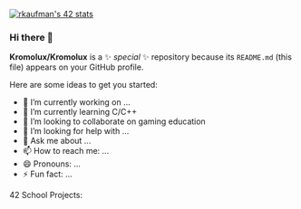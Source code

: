 [![rkaufman's 42 stats](https://badge42.vercel.app/api/v2/cl2r6b3yn005909mln989e21s/stats?cursusId=21&coalitionId=undefined)](https://github.com/JaeSeoKim/badge42)

### Hi there 👋


**Kromolux/Kromolux** is a ✨ _special_ ✨ repository because its `README.md` (this file) appears on your GitHub profile.

Here are some ideas to get you started:

- 🔭 I’m currently working on ...
- 🌱 I’m currently learning C/C++
- 👯 I’m looking to collaborate on gaming education
- 🤔 I’m looking for help with ...
- 💬 Ask me about ...
- 📫 How to reach me: ...
- 😄 Pronouns: ...
- ⚡ Fun fact: ...

42 School Projects:
<!--
[![rkaufman's 42 cub3d Score](https://badge42.vercel.app/api/v2/cl2r6b3yn005909mln989e21s/project/2571150)](https://github.com/JaeSeoKim/badge42)
[![rkaufman's 42 NetPractice Score](https://badge42.vercel.app/api/v2/cl2r6b3yn005909mln989e21s/project/2558175)](https://github.com/JaeSeoKim/badge42)
[![rkaufman's 42 minishell Score](https://badge42.vercel.app/api/v2/cl2r6b3yn005909mln989e21s/project/2542145)](https://github.com/JaeSeoKim/badge42)
[![rkaufman's 42 Philosophers Score](https://badge42.vercel.app/api/v2/cl2r6b3yn005909mln989e21s/project/2525360)](https://github.com/JaeSeoKim/badge42)
[![rkaufman's 42 Exam Rank 03 Score](https://badge42.vercel.app/api/v2/cl2r6b3yn005909mln989e21s/project/2525380)](https://github.com/JaeSeoKim/badge42)
[![rkaufman's 42 FdF Score](https://badge42.vercel.app/api/v2/cl2r6b3yn005909mln989e21s/project/2497586)](https://github.com/JaeSeoKim/badge42)
[![rkaufman's 42 minitalk Score](https://badge42.vercel.app/api/v2/cl2r6b3yn005909mln989e21s/project/2467719)](https://github.com/JaeSeoKim/badge42)
[![rkaufman's 42 push_swap Score](https://badge42.vercel.app/api/v2/cl2r6b3yn005909mln989e21s/project/2464074)](https://github.com/JaeSeoKim/badge42)
[![rkaufman's 42 get_next_line Score](https://badge42.vercel.app/api/v2/cl2r6b3yn005909mln989e21s/project/2451679)](https://github.com/JaeSeoKim/badge42)
[![rkaufman's 42 get_next_line Score](https://badge42.vercel.app/api/v2/cl2r6b3yn005909mln989e21s/project/2451679)](https://github.com/JaeSeoKim/badge42)
[![rkaufman's 42 Born2beroot Score](https://badge42.vercel.app/api/v2/cl2r6b3yn005909mln989e21s/project/2448057)](https://github.com/JaeSeoKim/badge42)
[![rkaufman's 42 Born2beroot Score](https://badge42.vercel.app/api/v2/cl2r6b3yn005909mln989e21s/project/2448057)](https://github.com/JaeSeoKim/badge42)
-->
